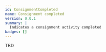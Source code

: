 ```yaml
---
id: ConsignmentCompleted
name: Consignment completed
version: 0.0.1
summary: |
  Indicates a consignment activity completed
badges: []    
---
```

TBD

